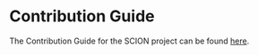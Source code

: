 # Contribution Guide

The Contribution Guide for the SCION project can be found [here](doc/Contribute.rst).

